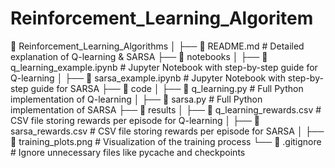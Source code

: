 # Reinforcement_Learning_Algoritem

📂 Reinforcement_Learning_Algorithms │ ├── 📜 README.md  # Detailed explanation of Q-learning & SARSA ├── 📂 notebooks │   ├── 📜 q_learning_example.ipynb  # Jupyter Notebook with step-by-step guide for Q-learning │   ├── 📜 sarsa_example.ipynb  # Jupyter Notebook with step-by-step guide for SARSA ├── 📂 code │   ├── 📜 q_learning.py  # Full Python implementation of Q-learning │   ├── 📜 sarsa.py  # Full Python implementation of SARSA ├── 📂 results │   ├── 📜 q_learning_rewards.csv  # CSV file storing rewards per episode for Q-learning │   ├── 📜 sarsa_rewards.csv  # CSV file storing rewards per episode for SARSA │   ├── 📜 training_plots.png  # Visualization of the training process └── 📜 .gitignore  # Ignore unnecessary files like pycache and checkpoints

